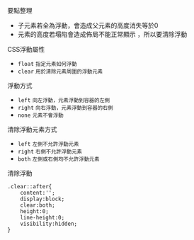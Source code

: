 要點整理
- 子元素若全為浮動，會造成父元素的高度消失等於0
- 元素的高度若塌陷會造成佈局不能正常顯示 ，所以要清除浮動

CSS浮動屬性
- `float` <small>指定元素如何浮動</small>
- `clear` <small>用於清除元素周圍的浮動元素</small>

浮動方式
- `left` <small>向左浮動，元素浮動到容器的左側</small>
- `right` <small>向右浮動，元素浮動到容器的右側</small>
- `none` <small>元素不會浮動</small>

清除浮動元素方式
- `left` <small>左側不允許浮動元素</small>
- `right` <small>右側不允許浮動元素</small>
- `both` <small>左側或右側均不允許浮動元素</small>

清除浮動
```
.clear::after{
	content:'';
	display:block;
	clear:both;
	height:0;
	line-height:0;
	visibility:hidden;
}
```